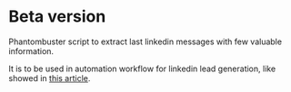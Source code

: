 # Beta version

Phantombuster script to extract last linkedin messages with few valuable information.

It is to be used in automation workflow for linkedin lead generation, like showed in [this article](https://medium.com/@fabianm.consulting/automated-outreach-workflow-for-linkedin-bc5a33982210).


